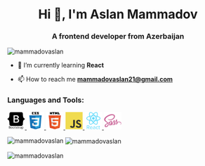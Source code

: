 <h1 align="center">Hi 👋, I'm Aslan Mammadov</h1>
<h3 align="center">A frontend developer from Azerbaijan</h3>

<p align="left"> <img src="https://komarev.com/ghpvc/?username=mammadovaslan&label=Profile%20views&color=0e75b6&style=flat" alt="mammadovaslan" /> </p>

- 🌱 I’m currently learning **React**

- 📫 How to reach me **mammadovaslan21@gmail.com**
<p align="left">
</p>

<h3 align="left">Languages and Tools:</h3>
<p align="left"> <a href="https://getbootstrap.com" target="_blank" rel="noreferrer"> <img src="https://raw.githubusercontent.com/devicons/devicon/master/icons/bootstrap/bootstrap-plain-wordmark.svg" alt="bootstrap" width="40" height="40"/> </a> <a href="https://www.w3schools.com/css/" target="_blank" rel="noreferrer"> <img src="https://raw.githubusercontent.com/devicons/devicon/master/icons/css3/css3-original-wordmark.svg" alt="css3" width="40" height="40"/> </a> <a href="https://www.w3.org/html/" target="_blank" rel="noreferrer"> <img src="https://raw.githubusercontent.com/devicons/devicon/master/icons/html5/html5-original-wordmark.svg" alt="html5" width="40" height="40"/> </a> <a href="https://developer.mozilla.org/en-US/docs/Web/JavaScript" target="_blank" rel="noreferrer"> <img src="https://raw.githubusercontent.com/devicons/devicon/master/icons/javascript/javascript-original.svg" alt="javascript" width="40" height="40"/> </a> <a href="https://reactjs.org/" target="_blank" rel="noreferrer"> <img src="https://raw.githubusercontent.com/devicons/devicon/master/icons/react/react-original-wordmark.svg" alt="react" width="40" height="40"/> </a> <a href="https://sass-lang.com" target="_blank" rel="noreferrer"> <img src="https://raw.githubusercontent.com/devicons/devicon/master/icons/sass/sass-original.svg" alt="sass" width="40" height="40"/> </a> </p>

<p><img align="left" src="https://github-readme-stats.vercel.app/api/top-langs?username=mammadovaslan&show_icons=true&locale=en&layout=compact" alt="mammadovaslan" /></p>

<p>&nbsp;<img align="center" src="https://github-readme-stats.vercel.app/api?username=mammadovaslan&show_icons=true&locale=en" alt="mammadovaslan" /></p>

<p><img align="center" src="https://github-readme-streak-stats.herokuapp.com/?user=mammadovaslan&" alt="mammadovaslan" /></p>

